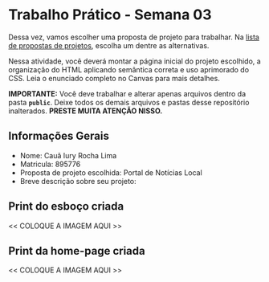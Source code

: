 # Trabalho Prático - Semana 03

Dessa vez, vamos escolher uma proposta de projeto para trabalhar. Na [lista de propostas de projetos](propostas-projetos.md), escolha um dentre as alternativas.

Nessa atividade, você deverá montar a página inicial do projeto escolhido, a organização do HTML aplicando semântica correta e uso aprimorado do CSS. Leia o enunciado completo no Canvas para mais detalhes.

**IMPORTANTE:** Você deve trabalhar e alterar apenas arquivos dentro da pasta **`public`**. Deixe todos os demais arquivos e pastas desse repositório inalterados. **PRESTE MUITA ATENÇÃO NISSO.**

## Informações Gerais

- Nome: Cauã Iury Rocha Lima
- Matricula: 895776
- Proposta de projeto escolhida: Portal de Notícias Local
- Breve descrição sobre seu projeto: 


## Print do esboço criada

<<  COLOQUE A IMAGEM AQUI >>


## Print da home-page criada

<<  COLOQUE A IMAGEM AQUI >>
